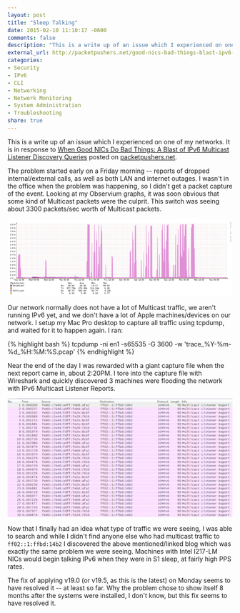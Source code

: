 ```yaml
---
layout: post
title: "Sleep Talking"
date: 2015-02-10 11:10:17 -0600
comments: false
description: "This is a write up of an issue which I experienced on one of my networks. It is in response to When Good NICs Do Bad Things: A Blast of IPv6 Multicast Listener Discovery Queries posted on packetpushers.net."
external_url: http://packetpushers.net/good-nics-bad-things-blast-ipv6-multicast-listener-discovery-queries/
categories:
- Security
- IPv6
- CLI
- Networking
- Network Monitoring
- System Administration
- Troubleshooting
share: true
---
```

This is a write up of an issue which I experienced on one of my networks. It is in response to [When Good NICs Do Bad Things: A Blast of IPv6 Multicast Listener Discovery Queries](http://packetpushers.net/good-nics-bad-things-blast-ipv6-multicast-listener-discovery-queries/) posted on [packetpushers.net](http://packetpushers.net/).

The problem started early on a Friday morning -- reports of dropped internal/external calls, as well as both LAN and internet outages. I wasn't in the office when the problem was happening, so I didn't get a packet capture of the event. Looking at my Observium graphs, it was soon obvious that some kind of Multicast packets were the culprit. This switch was seeing about 3300 packets/sec worth of Multicast packets.

<a href="/static/blog-img/2015-02-multicast.png"><img src="/static/blog-img/2015-02-multicast-thumb.png" /></a>

Our network normally does not have a lot of Multicast traffic, we aren't running IPv6 yet, and we don't have a lot of Apple machines/devices on our network. I setup my Mac Pro desktop to capture all traffic using tcpdump, and waited for it to happen again. I ran:

{% highlight bash %}
tcpdump -ni en1 -s65535 -G 3600 -w 'trace_%Y-%m-%d_%H:%M:%S.pcap'
{% endhighlight %}

Near the end of the day I was rewarded with a giant capture file when the next report came in, about 2:20PM. I tore into the capture file with Wireshark and quickly discovered 3 machines were flooding the network with IPv6 Multicast Listener Reports.

<a href="/static/blog-img/2015-02-wireshark-multicast.png"><img src="/static/blog-img/2015-02-wireshark-multicast-thumb.png" /></a>

Now that I finally had an idea what type of traffic we were seeing, I was able to search and while I didn't find anyone else who had multicast traffic to `ff02::1:ffbd:14b2` I discovered the above mentioned/linked blog which was exactly the same problem we were seeing. Machines with Intel I217-LM NICs would begin talking IPv6 when they were in S1 sleep, at fairly high PPS rates.

The fix of applying v19.0 (or v19.5, as this is the latest) on Monday seems to have resolved it -- at least so far. Why the problem chose to show itself 8 months after the systems were installed, I don't know, but this fix seems to have resolved it.


